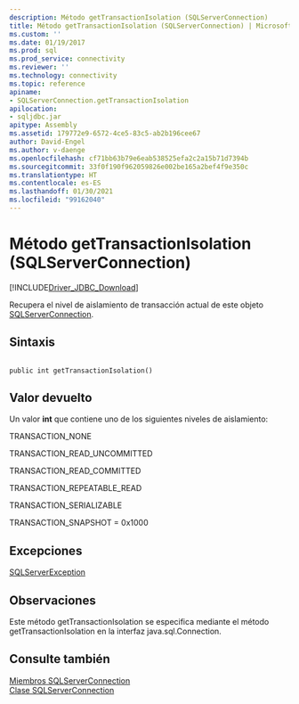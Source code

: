 ```yaml
---
description: Método getTransactionIsolation (SQLServerConnection)
title: Método getTransactionIsolation (SQLServerConnection) | Microsoft Docs
ms.custom: ''
ms.date: 01/19/2017
ms.prod: sql
ms.prod_service: connectivity
ms.reviewer: ''
ms.technology: connectivity
ms.topic: reference
apiname:
- SQLServerConnection.getTransactionIsolation
apilocation:
- sqljdbc.jar
apitype: Assembly
ms.assetid: 179772e9-6572-4ce5-83c5-ab2b196cee67
author: David-Engel
ms.author: v-daenge
ms.openlocfilehash: cf71bb63b79e6eab538525efa2c2a15b71d7394b
ms.sourcegitcommit: 33f0f190f962059826e002be165a2bef4f9e350c
ms.translationtype: HT
ms.contentlocale: es-ES
ms.lasthandoff: 01/30/2021
ms.locfileid: "99162040"
---
```

# <a name="gettransactionisolation-method-sqlserverconnection"></a>Método getTransactionIsolation (SQLServerConnection)
[!INCLUDE[Driver_JDBC_Download](../../../includes/driver_jdbc_download.md)]

  Recupera el nivel de aislamiento de transacción actual de este objeto [SQLServerConnection](../../../connect/jdbc/reference/sqlserverconnection-class.md).  
  
## <a name="syntax"></a>Sintaxis  
  
```  
  
public int getTransactionIsolation()  
```  
  
## <a name="return-value"></a>Valor devuelto  
 Un valor **int** que contiene uno de los siguientes niveles de aislamiento:  
  
 TRANSACTION_NONE  
  
 TRANSACTION_READ_UNCOMMITTED  
  
 TRANSACTION_READ_COMMITTED  
  
 TRANSACTION_REPEATABLE_READ  
  
 TRANSACTION_SERIALIZABLE  
  
 TRANSACTION_SNAPSHOT = 0x1000  
  
## <a name="exceptions"></a>Excepciones  
 [SQLServerException](../../../connect/jdbc/reference/sqlserverexception-class.md)  
  
## <a name="remarks"></a>Observaciones  
 Este método getTransactionIsolation se especifica mediante el método getTransactionIsolation en la interfaz java.sql.Connection.  
  
## <a name="see-also"></a>Consulte también  
 [Miembros SQLServerConnection](../../../connect/jdbc/reference/sqlserverconnection-members.md)   
 [Clase SQLServerConnection](../../../connect/jdbc/reference/sqlserverconnection-class.md)  
  
  
